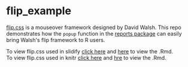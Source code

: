 flip_example
===

[flip.css](http://davidwalsh.name/css-flip) is a mouseover framework designed by David Walsh.  This repo demonstrates how the `popup` function in the [reports package](https://github.com/trinker/reports) can easily bring Walsh's flip framework to R users.

To view flip.css used in slidify [click here](http://trinker.github.io/popup.js/) and [here](https://github.com/trinker/flip_example/blob/master/PRESENTATION/flip.Rmd) to view the .Rmd.     
To view flip.css used in knitr [click here](http://htmlpreview.github.io/?https://github.com/trinker/popup_example/blob/master/REPORT/popup_example.html) and [hre](https://github.com/trinker/flip_example/blob/master/REPORT/flip_example.Rmd) to view the .Rmd.
